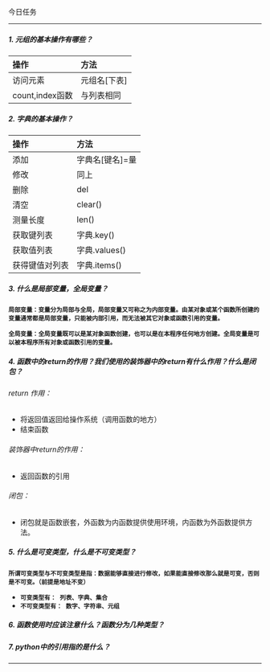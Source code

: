 今日任务

---

##### 1. 元组的基本操作有哪些？

| 操作 | 方法 |
| :--- | :--- |
| 访问元素 | 元组名\[下表\] |
| count,index函数 | 与列表相同 |

##### 2. 字典的基本操作？

| 操作 | 方法 |
| :--- | :--- |
| 添加 | 字典名\[键名\]=量 |
| 修改 | 同上 |
| 删除 | del |
| 清空 | clear\(\) |
| 测量长度 | len\(\) |
| 获取键列表 | 字典.key\(\) |
| 获取值列表 | 字典.values\(\) |
| 获得键值对列表 | 字典.items\(\) |

##### 3. 什么是局部变量，全局变量？

**`局部变量：变量分为局部与全局，局部变量又可称之为内部变量。由某对象或某个函数所创建的变量通常都是局部变量，只能被内部引用，而无法被其它对象或函数引用的变量。`**

**`全局变量：全局变量既可以是某对象函数创建，也可以是在本程序任何地方创建。全局变量是可以被本程序所有对象或函数引用的变量。`**

##### 4. 函数中的return的作用？我们使用的装饰器中的return有什么作用？什么是闭包？

###### return 作用：

* 将返回值返回给操作系统（调用函数的地方）
* 结束函数

###### 装饰器中return的作用：

* 返回函数的引用

###### 闭包：

* 闭包就是函数嵌套，外函数为内函数提供使用环境，内函数为外函数提供方法。

##### 5. 什么是可变类型，什么是不可变类型？

**`所谓可变类型与不可变类型是指：数据能够直接进行修改，如果能直接修改那么就是可变，否则是不可变。（前提是地址不变）`**

* **`可变类型有： 列表、字典、集合`**
* **`不可变类型有： 数字、字符串、元组`**

##### 6. 函数使用时应该注意什么？函数分为几种类型？

##### 7. python中的引用指的是什么？

---



